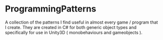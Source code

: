 ProgrammingPatterns
===================

A collection of the patterns I find useful in almost every game / program that I create. They are created in C# for both generic object types and specifically for use in Unity3D ( monobehaviours and gameobjects ).
